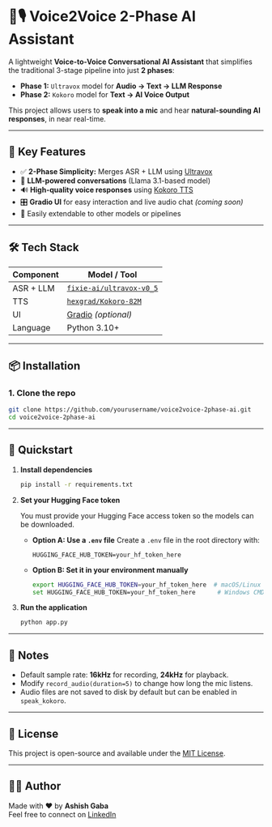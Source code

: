 # 🧠🎙️ Voice2Voice 2-Phase AI Assistant

A lightweight **Voice-to-Voice Conversational AI Assistant** that simplifies the traditional 3-stage pipeline into just **2 phases**:
- **Phase 1:** `Ultravox` model for **Audio → Text → LLM Response**
- **Phase 2:** `Kokoro` model for **Text → AI Voice Output**

This project allows users to **speak into a mic** and hear **natural-sounding AI responses**, in near real-time.

---

## 🚀 Key Features

- ✅ **2-Phase Simplicity:** Merges ASR + LLM using [Ultravox](https://huggingface.co/fixie-ai/ultravox-v0_5-llama-3_1-8b)
- 🧠 **LLM-powered conversations** (Llama 3.1-based model)
- 🔊 **High-quality voice responses** using [Kokoro TTS](https://huggingface.co/hexgrad/Kokoro-82M)
- 🎛️ **Gradio UI** for easy interaction and live audio chat *(coming soon)*
- 🧩 Easily extendable to other models or pipelines

---

## 🛠️ Tech Stack

| Component    | Model / Tool                         |
|--------------|--------------------------------------|
| ASR + LLM    | [`fixie-ai/ultravox-v0_5`](https://huggingface.co/fixie-ai/ultravox-v0_5-llama-3_1-8b) |
| TTS          | [`hexgrad/Kokoro-82M`](https://huggingface.co/hexgrad/Kokoro-82M) |
| UI           | [Gradio](https://gradio.app) *(optional)* |
| Language     | Python 3.10+                         |

---

## 📦 Installation

### 1. Clone the repo

```bash
git clone https://github.com/yourusername/voice2voice-2phase-ai.git
cd voice2voice-2phase-ai
```

---

## 🔧 Quickstart

1. **Install dependencies**

   ```bash
   pip install -r requirements.txt
   ```

2. **Set your Hugging Face token**

   You must provide your Hugging Face access token so the models can be downloaded.

   - **Option A: Use a `.env` file**
     Create a `.env` file in the root directory with:

     ```env
     HUGGING_FACE_HUB_TOKEN=your_hf_token_here
     ```

   - **Option B: Set it in your environment manually**

     ```bash
     export HUGGING_FACE_HUB_TOKEN=your_hf_token_here  # macOS/Linux
     set HUGGING_FACE_HUB_TOKEN=your_hf_token_here      # Windows CMD
     ```

3. **Run the application**

   ```bash
   python app.py
   ```
---

## 📌 Notes

- Default sample rate: **16kHz** for recording, **24kHz** for playback.
- Modify `record_audio(duration=5)` to change how long the mic listens.
- Audio files are not saved to disk by default but can be enabled in `speak_kokoro`.

---

## 📜 License

This project is open-source and available under the [MIT License](LICENSE).

---

## 🙋‍♂️ Author

Made with ❤️ by **Ashish Gaba**  
Feel free to connect on [LinkedIn](https://www.linkedin.com/in/ashish-gaba/)
